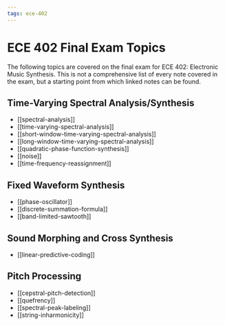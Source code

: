 ```yaml
---
tags: ece-402
---
```


# ECE 402 Final Exam Topics

The following topics are covered on the final exam for ECE 402: Electronic Music Synthesis. This is not a comprehensive list of every note covered in the exam, but a starting point from which linked notes can be found.

## Time-Varying Spectral Analysis/Synthesis

- [[spectral-analysis]]
- [[time-varying-spectral-analysis]]
- [[short-window-time-varying-spectral-analysis]]
- [[long-window-time-varying-spectral-analysis]]
- [[quadratic-phase-function-synthesis]]
- [[noise]]
- [[time-frequency-reassignment]]

## Fixed Waveform Synthesis

- [[phase-oscillator]]
- [[discrete-summation-formula]]
- [[band-limited-sawtooth]]

## Sound Morphing and Cross Synthesis

- [[linear-predictive-coding]]

## Pitch Processing

- [[cepstral-pitch-detection]]
- [[quefrency]]
- [[spectral-peak-labeling]]
- [[string-inharmonicity]]
